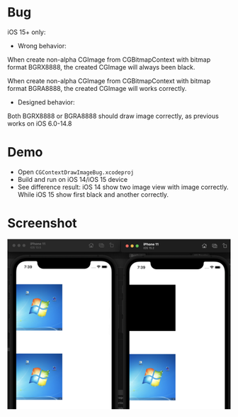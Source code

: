 # Bug

iOS 15+ only:


+ Wrong behavior:

When create non-alpha CGImage from CGBitmapContext with bitmap format BGRX8888, the created CGImage will always been black.

When create non-alpha CGImage from CGBitmapContext with bitmap format BGRA8888, the created CGImage will works correctly.

- Designed behavior:

Both BGRX8888 or BGRA8888 should draw image correctly, as previous works on iOS 6.0-14.8

# Demo

+ Open `CGContextDrawImageBug.xcodeproj`
+ Build and run on iOS 14/iOS 15 device
+ See difference result: iOS 14 show two image view with image correctly. While iOS 15 show first black and another correctly.

# Screenshot

![](./Screenshot.png)
